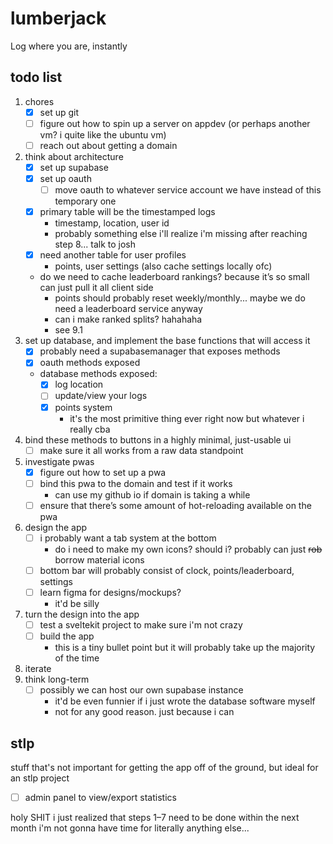 # lumberjack
Log where you are, instantly


## todo list
1. chores
	- [x] set up git
	- [ ] figure out how to spin up a server on appdev (or perhaps another vm? i quite like the ubuntu vm)
	- [ ] reach out about getting a domain
2. think about architecture
	- [x] set up supabase
	- [x] set up oauth
		- [ ] move oauth to whatever service account we have instead of this temporary one
	- [x] primary table will be the timestamped logs
		- timestamp, location, user id
		- probably something else i'll realize i'm missing after reaching step 8... talk to josh
	- [x] need another table for user profiles
		- points, user settings (also cache settings locally ofc)
	- do we need to cache leaderboard rankings? because it’s so small can just pull it all client side
		- points should probably reset weekly/monthly... maybe we do need a leaderboard service anyway
		- can i make ranked splits? hahahaha
		- see 9.1
3. set up database, and implement the base functions that will access it
	- [x] probably need a supabasemanager that exposes methods
	- [x] oauth methods exposed
	- database methods exposed:
		- [x] log location
		- [ ] update/view your logs
		- [x] points system
			- it's the most primitive thing ever right now but whatever i really cba
4. bind these methods to buttons in a highly minimal, just-usable ui
	- [ ] make sure it all works from a raw data standpoint
5. investigate pwas
	- [x] figure out how to set up a pwa
	- [ ] bind this pwa to the domain and test if it works
		- can use my github io if domain is taking a while
	- [ ] ensure that there’s some amount of hot-reloading available on the pwa
6. design the app
	- [ ] i probably want a tab system at the bottom
		- do i need to make my own icons? should i? probably can just ~~rob~~ borrow material icons
	- [ ] bottom bar will probably consist of clock, points/leaderboard, settings
	- [ ] learn figma for designs/mockups?
		- it'd be silly
7. turn the design into the app
	- [ ] test a sveltekit project to make sure i'm not crazy
	- [ ] build the app
		- this is a tiny bullet point but it will probably take up the majority of the time
8. iterate
9. think long-term
	- [ ] possibly we can host our own supabase instance
		- it'd be even funnier if i just wrote the database software myself
		- not for any good reason. just because i can


## stlp
stuff that's not important for getting the app off of the ground, but ideal for an stlp project

- [ ] admin panel to view/export statistics




holy SHIT i just realized that steps 1–7 need to be done within the next month
i'm not gonna have time for literally anything else...
